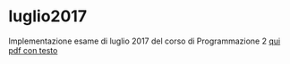 # luglio2017

Implementazione esame di luglio 2017 del corso di Programmazione 2
[qui pdf con testo](https://github.com/CR18-2000/luglio2017/blob/main/Esame_201707.pdf)
